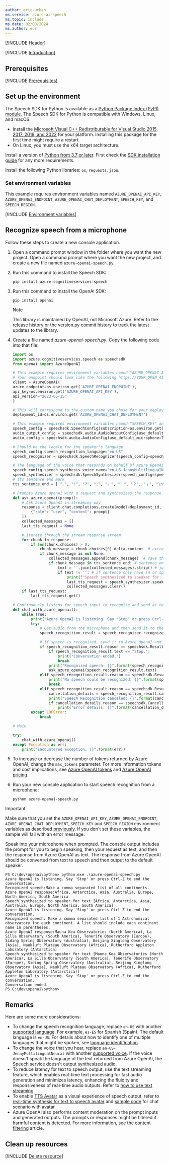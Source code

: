 ```yaml
---
author: eric-urban
ms.service: azure-ai-speech
ms.topic: include
ms.date: 02/08/2024
ms.author: eur
---
```


[!INCLUDE [Header](../../common/python.md)]

[!INCLUDE [Introduction](intro.md)]

## Prerequisites

[!INCLUDE [Prerequisites](../../common/azure-prerequisites-openai.md)]

## Set up the environment

The Speech SDK for Python is available as a [Python Package Index (PyPI) module](https://pypi.org/project/azure-cognitiveservices-speech/). The Speech SDK for Python is compatible with Windows, Linux, and macOS.

- Install the [Microsoft Visual C++ Redistributable for Visual Studio 2015, 2017, 2019, and 2022](/cpp/windows/latest-supported-vc-redist?view=msvc-170&preserve-view=true) for your platform. Installing this package for the first time might require a restart.
- On Linux, you must use the x64 target architecture.

Install a version of [Python from 3.7 or later](https://www.python.org/downloads/). First check the [SDK installation guide](../../../quickstarts/setup-platform.md?pivots=programming-language-python) for any more requirements.

Install the following Python libraries: `os`, `requests`, `json`.

### Set environment variables

This example requires environment variables named `AZURE_OPENAI_API_KEY`, `AZURE_OPENAI_ENDPOINT`, `AZURE_OPENAI_CHAT_DEPLOYMENT`, `SPEECH_KEY`, and `SPEECH_REGION`.

[!INCLUDE [Environment variables](../../common/environment-variables-openai.md)]

## Recognize speech from a microphone

Follow these steps to create a new console application.

1. Open a command prompt window in the folder where you want the new project. Open a command prompt where you want the new project, and create a new file named `azure-openai-speech.py`.

1. Run this command to install the Speech SDK:  

    ```console
    pip install azure-cognitiveservices-speech
    ```

1. Run this command to install the OpenAI SDK:  

    ```console
    pip install openai
    ```

    > [!NOTE]
    > This library is maintained by OpenAI, not Microsoft Azure. Refer to the [release history](https://github.com/openai/openai-python/releases) or the [version.py commit history](https://github.com/openai/openai-python/commits/main/openai/version.py) to track the latest updates to the library.

1. Create a file named *azure-openai-speech.py*. Copy the following code into that file:

    ```Python
    import os
    import azure.cognitiveservices.speech as speechsdk
    from openai import AzureOpenAI

    # This example requires environment variables named "AZURE_OPENAI_API_KEY", "AZURE_OPENAI_ENDPOINT" and "AZURE_OPENAI_CHAT_DEPLOYMENT"
    # Your endpoint should look like the following https://YOUR_OPEN_AI_RESOURCE_NAME.openai.azure.com/
    client = AzureOpenAI(
    azure_endpoint=os.environ.get('AZURE_OPENAI_ENDPOINT'),
    api_key=os.environ.get('AZURE_OPENAI_API_KEY'),
    api_version="2023-05-15"
    )

    # This will correspond to the custom name you chose for your deployment when you deployed a model.
    deployment_id=os.environ.get('AZURE_OPENAI_CHAT_DEPLOYMENT')

    # This example requires environment variables named "SPEECH_KEY" and "SPEECH_REGION"
    speech_config = speechsdk.SpeechConfig(subscription=os.environ.get('SPEECH_KEY'), region=os.environ.get('SPEECH_REGION'))
    audio_output_config = speechsdk.audio.AudioOutputConfig(use_default_speaker=True)
    audio_config = speechsdk.audio.AudioConfig(use_default_microphone=True)

    # Should be the locale for the speaker's language.
    speech_config.speech_recognition_language="en-US"
    speech_recognizer = speechsdk.SpeechRecognizer(speech_config=speech_config, audio_config=audio_config)

    # The language of the voice that responds on behalf of Azure OpenAI.
    speech_config.speech_synthesis_voice_name='en-US-JennyMultilingualNeural'
    speech_synthesizer = speechsdk.SpeechSynthesizer(speech_config=speech_config, audio_config=audio_output_config)
    # tts sentence end mark
    tts_sentence_end = [ ".", "!", "?", ";", "。", "！", "？", "；", "\n" ]

    # Prompts Azure OpenAI with a request and synthesizes the response.
    def ask_azure_openai(prompt):
        # Ask Azure OpenAI in streaming way
        response = client.chat.completions.create(model=deployment_id, max_tokens=200, stream=True, messages=[
            {"role": "user", "content": prompt}
        ])
        collected_messages = []
        last_tts_request = None

        # iterate through the stream response stream
        for chunk in response:
            if len(chunk.choices) > 0:
                chunk_message = chunk.choices[0].delta.content  # extract the message
                if chunk_message is not None:
                    collected_messages.append(chunk_message)  # save the message
                    if chunk_message in tts_sentence_end: # sentence end found
                        text = ''.join(collected_messages).strip() # join the recieved message together to build a sentence
                        if text != '': # if sentence only have \n or space, we could skip
                            print(f"Speech synthesized to speaker for: {text}")
                            last_tts_request = speech_synthesizer.speak_text_async(text)
                            collected_messages.clear()
        if last_tts_request:
            last_tts_request.get()

    # Continuously listens for speech input to recognize and send as text to Azure OpenAI
    def chat_with_azure_openai():
        while True:
            print("Azure OpenAI is listening. Say 'Stop' or press Ctrl-Z to end the conversation.")
            try:
                # Get audio from the microphone and then send it to the TTS service.
                speech_recognition_result = speech_recognizer.recognize_once_async().get()

                # If speech is recognized, send it to Azure OpenAI and listen for the response.
                if speech_recognition_result.reason == speechsdk.ResultReason.RecognizedSpeech:
                    if speech_recognition_result.text == "Stop.": 
                        print("Conversation ended.")
                        break
                    print("Recognized speech: {}".format(speech_recognition_result.text))
                    ask_azure_openai(speech_recognition_result.text)
                elif speech_recognition_result.reason == speechsdk.ResultReason.NoMatch:
                    print("No speech could be recognized: {}".format(speech_recognition_result.no_match_details))
                    break
                elif speech_recognition_result.reason == speechsdk.ResultReason.Canceled:
                    cancellation_details = speech_recognition_result.cancellation_details
                    print("Speech Recognition canceled: {}".format(cancellation_details.reason))
                    if cancellation_details.reason == speechsdk.CancellationReason.Error:
                        print("Error details: {}".format(cancellation_details.error_details))
            except EOFError:
                break

    # Main

    try:
        chat_with_azure_openai()
    except Exception as err:
        print("Encountered exception. {}".format(err))
    ```

1. To increase or decrease the number of tokens returned by Azure OpenAI, change the `max_tokens` parameter. For more information tokens and cost implications, see [Azure OpenAI tokens](/azure/ai-services/openai/overview#tokens) and [Azure OpenAI pricing](https://azure.microsoft.com/pricing/details/cognitive-services/openai-service/).

1. Run your new console application to start speech recognition from a microphone:

    ```console
    python azure-openai-speech.py
    ```

> [!IMPORTANT]
> Make sure that you set the `AZURE_OPENAI_API_KEY`, `AZURE_OPENAI_ENDPOINT`, `AZURE_OPENAI_CHAT_DEPLOYMENT`, `SPEECH_KEY` and `SPEECH_REGION` environment variables as described [previously](#set-environment-variables). If you don't set these variables, the sample will fail with an error message.

Speak into your microphone when prompted. The console output includes the prompt for you to begin speaking, then your request as text, and then the response from Azure OpenAI as text. The response from Azure OpenAI should be converted from text to speech and then output to the default speaker.

```console
PS C:\dev\openai\python> python.exe .\azure-openai-speech.py
Azure OpenAI is listening. Say 'Stop' or press Ctrl-Z to end the conversation.
Recognized speech:Make a comma separated list of all continents.
Azure OpenAI response:Africa, Antarctica, Asia, Australia, Europe, North America, South America
Speech synthesized to speaker for text [Africa, Antarctica, Asia, Australia, Europe, North America, South America]
Azure OpenAI is listening. Say 'Stop' or press Ctrl-Z to end the conversation.
Recognized speech: Make a comma separated list of 1 Astronomical observatory for each continent. A list should include each continent name in parentheses.
Azure OpenAI response:Mauna Kea Observatories (North America), La Silla Observatory (South America), Tenerife Observatory (Europe), Siding Spring Observatory (Australia), Beijing Xinglong Observatory (Asia), Naukluft Plateau Observatory (Africa), Rutherford Appleton Laboratory (Antarctica)
Speech synthesized to speaker for text [Mauna Kea Observatories (North America), La Silla Observatory (South America), Tenerife Observatory (Europe), Siding Spring Observatory (Australia), Beijing Xinglong Observatory (Asia), Naukluft Plateau Observatory (Africa), Rutherford Appleton Laboratory (Antarctica)]
Azure OpenAI is listening. Say 'Stop' or press Ctrl-Z to end the conversation.
Conversation ended.
PS C:\dev\openai\python> 
```

## Remarks

Here are some more considerations:

- To change the speech recognition language, replace `en-US` with another [supported language](~/articles/ai-services/speech-service/language-support.md). For example, `es-ES` for Spanish (Spain). The default language is `en-US`. For details about how to identify one of multiple languages that might be spoken, see [language identification](~/articles/ai-services/speech-service/language-identification.md).
- To change the voice that you hear, replace `en-US-JennyMultilingualNeural` with another [supported voice](~/articles/ai-services/speech-service/language-support.md#prebuilt-neural-voices). If the voice doesn't speak the language of the text returned from Azure OpenAI, the Speech service doesn't output synthesized audio.
- To reduce latency for text to speech output, use the text streaming feature, which enables real-time text processing for fast audio generation and minimizes latency, enhancing the fluidity and responsiveness of real-time audio outputs. Refer to [how to use text streaming](~/articles/ai-services/speech-service/how-to-lower-speech-synthesis-latency.md#input-text-streaming).
- To enable [TTS Avatar](~/articles/ai-services/speech-service/text-to-speech-avatar/what-is-text-to-speech-avatar.md) as a visual experience of speech output, refer to [real-time synthesis for text to speech avatar](~/articles/ai-services/speech-service/text-to-speech-avatar/real-time-synthesis-avatar.md) and [sample code](https://github.com/Azure-Samples/cognitive-services-speech-sdk/tree/master/samples/js/browser/avatar#chat-sample) for chat scenario with avatar.
- Azure OpenAI also performs content moderation on the prompt inputs and generated outputs. The prompts or responses might be filtered if harmful content is detected. For more information, see the [content filtering](/azure/ai-services/openai/concepts/content-filter) article.

## Clean up resources

[!INCLUDE [Delete resource](../../common/delete-resource.md)]

